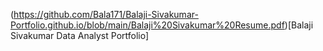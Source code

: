 (https://github.com/Bala171/Balaji-Sivakumar-Portfolio.github.io/blob/main/Balaji%20Sivakumar%20Resume.pdf)[Balaji Sivakumar Data Analyst Portfolio]
